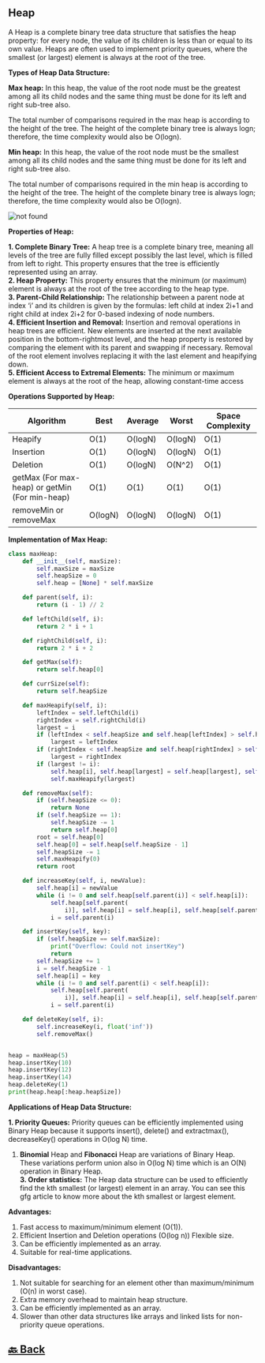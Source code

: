 <h2>Heap</h2>

A Heap is a complete binary tree data structure that satisfies the heap property: for every node, the value of its children is less than or equal to its own value. Heaps are often used to implement priority queues, where the smallest (or largest) element is always at the root of the tree.

**Types of Heap Data Structure:**

**Max heap:** In this heap, the value of the root node must be the greatest among all its child nodes and the same thing must be done for its left and right sub-tree also.

The total number of comparisons required in the max heap is according to the height of the tree. The height of the complete binary tree is always logn; therefore, the time complexity would also be O(logn).

**Min heap:** In this heap, the value of the root node must be the smallest among all its child nodes and the same thing must be done for its left and right sub-tree also.

The total number of comparisons required in the min heap is according to the height of the tree. The height of the complete binary tree is always logn; therefore, the time complexity would also be O(logn).

<img src="https://media.geeksforgeeks.org/wp-content/cdn-uploads/20221220165711/MinHeapAndMaxHeap1.png" alt="not found">

**Properties of Heap:**

**1. Complete Binary Tree:** A heap tree is a complete binary tree, meaning all levels of the tree are fully filled except possibly the last level, which is filled from left to right. This property ensures that the tree is efficiently represented using an array. </br>
**2. Heap Property:** This property ensures that the minimum (or maximum) element is always at the root of the tree according to the heap type. </br>
**3. Parent-Child Relationship:** The relationship between a parent node at index ‘i’ and its children is given by the formulas: left child at index 2i+1 and right child at index 2i+2 for 0-based indexing of node numbers. </br>
**4. Efficient Insertion and Removal:** Insertion and removal operations in heap trees are efficient. New elements are inserted at the next available position in the bottom-rightmost level, and the heap property is restored by comparing the element with its parent and swapping if necessary. Removal of the root element involves replacing it with the last element and heapifying down. </br>
**5. Efficient Access to Extremal Elements:** The minimum or maximum element is always at the root of the heap, allowing constant-time access </br>

**Operations Supported by Heap:**

| Algorithm                                      | Best    | Average | Worst   | Space Complexity |
| ---------------------------------------------- | ------- | ------- | ------- | ---------------- |
| Heapify                                        | O(1)    | O(logN) | O(logN) | O(1)             |
| Insertion                                      | O(1)    | O(logN) | O(logN) | O(1)             |
| Deletion                                       | O(1)    | O(logN) | O(N^2)  | O(1)             |
| getMax (For max-heap) or getMin (For min-heap) | O(1)    | O(1)    | O(1)    | O(1)             |
| removeMin or removeMax                         | O(logN) | O(logN) | O(logN) | O(1)             |

**Implementation of Max Heap:**

```python
class maxHeap:
    def __init__(self, maxSize):
        self.maxSize = maxSize
        self.heapSize = 0
        self.heap = [None] * self.maxSize

    def parent(self, i):
        return (i - 1) // 2

    def leftChild(self, i):
        return 2 * i + 1

    def rightChild(self, i):
        return 2 * i + 2

    def getMax(self):
        return self.heap[0]

    def currSize(self):
        return self.heapSize

    def maxHeapify(self, i):
        leftIndex = self.leftChild(i)
        rightIndex = self.rightChild(i)
        largest = i
        if (leftIndex < self.heapSize and self.heap[leftIndex] > self.heap[i]):
            largest = leftIndex
        if (rightIndex < self.heapSize and self.heap[rightIndex] > self.heap[i]):
            largest = rightIndex
        if (largest != i):
            self.heap[i], self.heap[largest] = self.heap[largest], self.heap[i]
            self.maxHeapify(largest)

    def removeMax(self):
        if (self.heapSize <= 0):
            return None
        if (self.heapSize == 1):
            self.heapSize -= 1
            return self.heap[0]
        root = self.heap[0]
        self.heap[0] = self.heap[self.heapSize - 1]
        self.heapSize -= 1
        self.maxHeapify(0)
        return root

    def increaseKey(self, i, newValue):
        self.heap[i] = newValue
        while (i != 0 and self.heap[self.parent(i)] < self.heap[i]):
            self.heap[self.parent(
                i)], self.heap[i] = self.heap[i], self.heap[self.parent(i)]
            i = self.parent(i)

    def insertKey(self, key):
        if (self.heapSize == self.maxSize):
            print("Overflow: Could not insertKey")
            return
        self.heapSize += 1
        i = self.heapSize - 1
        self.heap[i] = key
        while (i != 0 and self.parent(i) < self.heap[i]):
            self.heap[self.parent(
                i)], self.heap[i] = self.heap[i], self.heap[self.parent(i)]
            i = self.parent(i)

    def deleteKey(self, i):
        self.increaseKey(i, float('inf'))
        self.removeMax()


heap = maxHeap(5)
heap.insertKey(10)
heap.insertKey(12)
heap.insertKey(14)
heap.deleteKey(1)
print(heap.heap[:heap.heapSize])
```

**Applications of Heap Data Structure:**

**1. Priority Queues:** Priority queues can be efficiently implemented using Binary Heap because it supports insert(), delete() and extractmax(), decreaseKey() operations in O(log N) time. </br>
1. **Binomial** Heap and **Fibonacci** Heap are variations of Binary Heap. These variations perform union also in O(log N) time which is an O(N) operation in Binary Heap. </br>
**3. Order statistics:** The Heap data structure can be used to efficiently find the kth smallest (or largest) element in an array. You can see this gfg article to know more about the kth smallest or largest element.</br>

**Advantages:**

1. Fast access to maximum/minimum element (O(1)). </br>
2. Efficient Insertion and Deletion operations (O(log n)) Flexible size. </br>
3. Can be efficiently implemented as an array. </br>
4. Suitable for real-time applications. </br>

**Disadvantages:**

1. Not suitable for searching for an element other than maximum/minimum (O(n) in worst case). </br>
2. Extra memory overhead to maintain heap structure. </br>
3. Can be efficiently implemented as an array. </br>
4. Slower than other data structures like arrays and linked lists for non-priority queue operations. </br>




<h2><a href="https://github.com/sanjay9616/data-structure-and-alogrithms/blob/master/README.md"> 🔙 Back</a></h2>